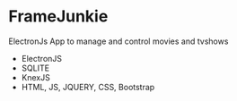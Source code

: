 # FrameJunkie
ElectronJs App to manage and control movies and tvshows

- ElectronJS
- SQLITE
- KnexJS
- HTML, JS, JQUERY, CSS, Bootstrap
